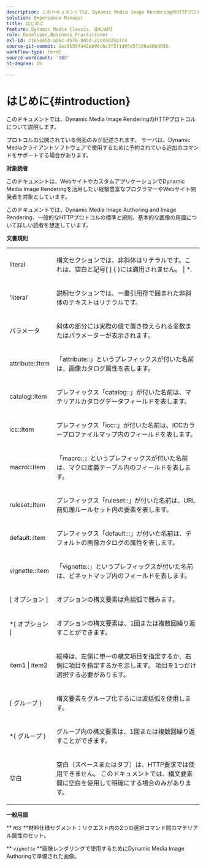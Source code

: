 ```yaml
---
description: このドキュメントでは、Dynamic Media Image RenderingのHTTPプロトコルについて説明します。
solution: Experience Manager
title: はじめに
feature: Dynamic Media Classic、SDK/API
role: Developer,Business Practitioner
exl-id: c185e45b-a56c-4576-b05d-22cc0025a7c4
source-git-commit: 1ec8b59f442eb96c6c3f5f1405d57a38a86bd056
workflow-type: tm+mt
source-wordcount: '389'
ht-degree: 1%

---
```


# はじめに{#introduction}

このドキュメントでは、Dynamic Media Image RenderingのHTTPプロトコルについて説明します。

プロトコルの公開されている側面のみが記述されます。 サーバは、Dynamic Mediaクライアントソフトウェアで使用するために予約されている追加のコマンドをサポートする場合があります。

**対象読者**

このドキュメントは、WebサイトやカスタムアプリケーションでDynamic Media Image Renderingを活用したい経験豊富なプログラマーやWebサイト開発者を対象としています。

このドキュメントでは、Dynamic Media Image Authoring and Image Rendering、一般的なHTTPプロトコルの標準と規則、基本的な画像の用語について詳しい読者を想定しています。

**文書規則**

<table id="simpletable_E96BA470B3CE4266A9E6ED0440A56C40"> 
 <tr class="strow"> 
  <td class="stentry"> <p>literal </p> </td> 
  <td class="stentry"> <p>構文セクションでは、非斜体はリテラルです。これは、空白と記号[ ] { }には適用されません。 | *. </p> </td> 
 </tr> 
 <tr class="strow"> 
  <td class="stentry"> <p>'literal' </p> </td> 
  <td class="stentry"> <p>説明セクションでは、一重引用符で囲まれた非斜体のテキストはリテラルです。 </p> </td> 
 </tr> 
 <tr class="strow"> 
  <td class="stentry"> <p> <span class="varname"> パラメータ </span> </p> </td> 
  <td class="stentry"> <p>斜体の部分には実際の値で置き換えられる変数またはパラメーターが表示されます。 </p> </td> 
 </tr> 
 <tr class="strow"> 
  <td class="stentry"> <p> <span class="codeph"> attribute::Item  </span> </p> </td> 
  <td class="stentry"> <p>「attribute::」というプレフィックスが付いた名前は、画像カタログ属性を表します。 </p> </td> 
 </tr> 
 <tr class="strow"> 
  <td class="stentry"> <p> <span class="codeph"> catalog::Item  </span> </p> </td> 
  <td class="stentry"> <p>プレフィックス「catalog::」が付いた名前は、マテリアルカタログデータフィールドを表します。 </p> </td> 
 </tr> 
 <tr class="strow"> 
  <td class="stentry"> <p> <span class="codeph"> icc::Item  </span> </p> </td> 
  <td class="stentry"> <p>プレフィックス「icc::」が付いた名前は、ICCカラープロファイルマップ内のフィールドを表します。 </p> </td> 
 </tr> 
 <tr class="strow"> 
  <td class="stentry"> <p> <span class="codeph"> macro:::Item  </span> </p> </td> 
  <td class="stentry"> <p>「macro::」というプレフィックスが付いた名前は、マクロ定義テーブル内のフィールドを表します。 </p> </td> 
 </tr> 
 <tr class="strow"> 
  <td class="stentry"> <p> <span class="codeph"> ruleset::Item  </span> </p> </td> 
  <td class="stentry"> <p>プレフィックス「ruleset::」が付いた名前は、URL前処理ルールセット内の要素を表します。 </p> </td> 
 </tr> 
 <tr class="strow"> 
  <td class="stentry"> <p> <span class="codeph"> default::Item  </span> </p> </td> 
  <td class="stentry"> <p>プレフィックス「default:::」が付いた名前は、デフォルトの画像カタログの属性を表します。 </p> </td> 
 </tr> 
 <tr class="strow"> 
  <td class="stentry"> <span class="codeph"> vignette::Item  </span> </td> 
  <td class="stentry"> <p>「vignette::」というプレフィックスが付いた名前は、ビネットマップ内のフィールドを表します。 </p> </td> 
 </tr> 
 <tr class="strow"> 
  <td class="stentry"> <p>[ <span class="varname">オプション</span> ] </p> </td> 
  <td class="stentry"> <p>オプションの構文要素は角括弧で囲みます。 </p> </td> 
 </tr> 
 <tr class="strow"> 
  <td class="stentry"> <p>*[ <span class="varname">オプション</span> ] </p> </td> 
  <td class="stentry"> <p>オプションの構文要素は、1回または複数回繰り返すことができます。 </p> </td> 
 </tr> 
 <tr class="strow"> 
  <td class="stentry"> <p> <span class="varname"> item1  </span>|  <span class="varname"> item2  </span> </p> </td> 
  <td class="stentry"> <p>縦棒は、左側に単一の構文項目を指定するか、右側に項目を指定するかを示します。 項目を1つだけ選択する必要があります。 </p> </td> 
 </tr> 
 <tr class="strow"> 
  <td class="stentry"> <p>{ <span class="varname"> グループ </span> } </p> </td> 
  <td class="stentry"> <p>構文要素をグループ化するには波括弧を使用します。 </p> </td> 
 </tr> 
 <tr class="strow"> 
  <td class="stentry"> <p>*{ <span class="varname"> グループ </span> } </p> </td> 
  <td class="stentry"> <p>グループ内の構文要素は、1回または複数回繰り返すことができます。 </p> </td> 
 </tr> 
 <tr class="strow"> 
  <td class="stentry"> <p>空白 </p> </td> 
  <td class="stentry"> <p>空白（スペースまたはタブ）は、HTTP要求では使用できません。 このドキュメントでは、構文要素間に空白を使用して明確にする場合のみがあります。 </p> </td> 
 </tr> 
</table>

**一般用語**

** *`MSS`* **材料仕様セグメント：リクエスト内の2つの選択コマンド間のマテリアル属性のセット。

** *`vignette`* **画像レンダリングで使用するためにDynamic Media Image Authoringで準備された画像。
